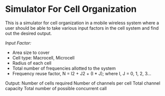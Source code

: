 # Simulator For Cell Organization
This is a simulator for cell organization in a mobile wireless system where a user should be able to take various input factors in the cell system and find out the desired output.
 
*Input Factor:*
* Area size to cover
* Cell type: Macrocell, Microcell
* Radius of each cell
* Total number of frequencies allotted to the system
* Frequency reuse factor, N = I2 + J2 + (I * J); where I, J = 0, 1, 2, 3…

Output:
Number of cells required
Number of channels per cell
Total channel capacity
Total number of possible concurrent call
